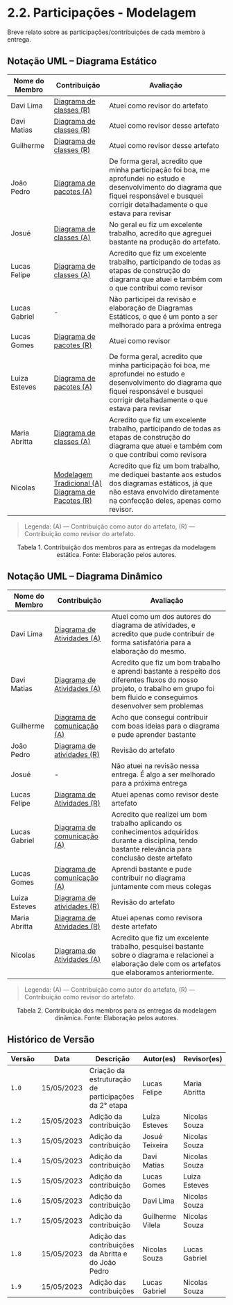 # 2.2. Participações - Modelagem

Breve relato sobre as participações/contribuições de cada membro à entrega.

## Notação UML – Diagrama Estático

| Nome do Membro | Contribuição| Avaliação |
|----------------|-  | - |
| Davi Lima      | [Diagrama de classes (R)](2.3.Estatica/2.3.1.DiagramaDeClasses.md) | Atuei como revisor do artefato    |
| Davi Matias    | [Diagrama de classes (R)](2.3.Estatica/2.3.1.DiagramaDeClasses.md) | Atuei como revisor desse artefato |
| Guilherme      | [Diagrama de classes (R)](2.3.Estatica/2.3.1.DiagramaDeClasses.md) | Atuei como revisor desse artefato    |
| João Pedro     | [Diagrama de pacotes (A)](2.3.Estatica/2.3.2.DiagramaDePacotes.md)| De forma geral, acredito que minha participação foi boa, me aprofundei no estudo e desenvolvimento do diagrama que fiquei responsável e busquei corrigir detalhadamente o que estava para revisar |
| Josué          | [Diagrama de classes (A)](2.3.Estatica/2.3.1.DiagramaDeClasses.md) | No geral eu fiz um excelente trabalho, acredito que agreguei bastante na produção do artefato. |
| Lucas Felipe   | [Diagrama de classes (A)](2.3.Estatica/2.3.1.DiagramaDeClasses.md)| Acredito que fiz um excelente trabalho, participando de todas as etapas de construção do diagrama que atuei e também com o que contribui como revisor|
| Lucas Gabriel  | -| Não participei da revisão e elaboração de Diagramas Estáticos, o que é um ponto a ser melhorado para a próxima entrega |
| Lucas Gomes    | [Diagrama de pacotes (R)](2.3.Estatica/2.3.2.DiagramaDePacotes.md) | Atuei como revisor |
| Luiza Esteves  | [Diagrama de pacotes (A)](2.3.Estatica/2.3.2.DiagramaDePacotes.md)| De forma geral, acredito que minha participação foi boa, me aprofundei no estudo e desenvolvimento do diagrama que fiquei responsável e busquei corrigir detalhadamente o que estava para revisar|
| Maria Abritta  |[Diagrama de classes (A)](2.3.Estatica/2.3.1.DiagramaDeClasses.md)| Acredito que fiz um excelente trabalho, participando de todas as etapas de construção do diagrama que atuei e também com o que contribui como revisora|
| Nicolas        |[Modelagem Tradicional  (A)](2.1.ModelagemTradicional.md)<br/>[Diagrama de Pacotes    (R)](2.3.Estatica/2.3.2.DiagramaDePacotes.md)| Acredito que fiz um bom trabalho, me dediquei bastante aos estudos dos diagramas estáticos, já que não estava envolvido diretamente na confecção deles, apenas como revisor. |

> Legenda: (A) — Contribuição como autor do artefato, (R) — Contribuição como revisor do artefato.

<div style="text-align: center"> Tabela 1. Contribuição dos membros para as entregas da modelagem estática. Fonte: Elaboração pelos autores.</div>

## Notação UML – Diagrama Dinâmico

| Nome do Membro | Contribuição| Avaliação |
|----------------|-  | - |
| Davi Lima      | [Diagrama de Atividades (A)](2.4.Dinamica/2.4.1.DiagramaDeAtividades.md) | Atuei como um dos autores do diagrama de atividades, e acredito que pude contribuir de forma satisfatória para a elaboração do mesmo.   |
| Davi Matias    | [Diagrama de Atividades (A)](2.4.Dinamica/2.4.1.DiagramaDeAtividades.md) | Acredito que fiz um bom trabalho e aprendi bastante a respeito dos diferentes fluxos do nosso projeto, o trabalho em grupo foi bem fluido e conseguimos desenvolver sem problemas |
| Guilherme      | [Diagrama de comunicação (A)](2.4.Dinamica/2.4.2.DiagramaDeComunicacao.md)| Acho que consegui contribuir com boas ideias para o diagrama e pude aprender bastante|
| João Pedro     |[Diagrama de atividades (R)](2.4.Dinamica/2.4.1.DiagramaDeAtividades.md) | Revisão do artefato |
| Josué          | - | Não atuei na revisão nessa entrega. É algo a ser melhorado para a próxima entrega |
| Lucas Felipe   |[Diagrama de Atividades (R)](2.4.Dinamica/2.4.1.DiagramaDeAtividades.md)| Atuei apenas como revisor deste artefato |
| Lucas Gabriel  | [Diagrama de comunicação (A)](2.4.Dinamica/2.4.2.DiagramaDeComunicacao.md)| Acredito que realizei um bom trabalho aplicando os conhecimentos adquiridos durante a disciplina, tendo bastante relevância para conclusão deste artefato |
| Lucas Gomes    | [Diagrama de comunicação (A)](2.4.Dinamica/2.4.2.DiagramaDeComunicacao.md)| Aprendi bastante e pude contribuir no diagrama juntamente com meus colegas|
| Luiza Esteves  |[Diagrama de atividades (R)](2.4.Dinamica/2.4.1.DiagramaDeAtividades.md) | Revisão do artefato |
| Maria Abritta  |[Diagrama de Atividades (R)](2.4.Dinamica/2.4.1.DiagramaDeAtividades.md)| Atuei apenas como revisora deste artefato |
| Nicolas        |[Diagrama de Atividades (A)](2.4.Dinamica/2.4.1.DiagramaDeAtividades.md)| Acredito que fiz um excelente trabalho, pesquisei bastante sobre o diagrama e relacionei a elaboração dele com os artefatos que elaboramos anteriormente. |

> Legenda: (A) — Contribuição como autor do artefato, (R) — Contribuição como revisor do artefato.

<div style="text-align: center"> Tabela 2. Contribuição dos membros para as entregas da modelagem dinâmica. Fonte: Elaboração pelos autores.</div>

## Histórico de Versão

| Versão | Data       | Descrição                                            | Autor(es)      | Revisor(es)   |
| ------ | ---------- | ---------------------------------------------------- | -------------- | ------------- |
| `1.0`  | 15/05/2023 | Criação da estruturação de participações da 2° etapa | Lucas Felipe   | Maria Abritta |
| `1.2`  | 15/05/2023 | Adição da contribuição                               | Luíza Esteves  | Nicolas Souza |
| `1.3`  | 15/05/2023 | Adição da contribuição                               | Josué Teixeira | Nicolas Souza |
| `1.4`  | 15/05/2023 | Adição da contribuição                               | Davi Matias    | Nicolas Souza |
| `1.5`  | 15/05/2023 | Adição da contribuição                               | Lucas Gomes    | Luiza Esteves |
| `1.6`  | 15/05/2023 | Adição da contribuição                               | Davi Lima      | Nicolas Souza |
| `1.7`  | 15/05/2023 | Adição da contribuição                               |Guilherme Vilela| Nicolas Souza |
| `1.8`  | 15/05/2023 | Adição das contribuições da Abritta e do João Pedro  | Nicolas Souza  | Lucas Gabriel |
| `1.9`  | 15/05/2023 | Adição das contribuições                             | Lucas Gabriel  | Nicolas Souza |
